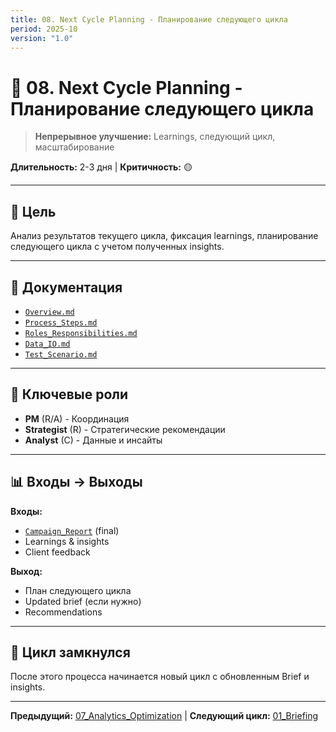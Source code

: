 ```yaml
---
title: 08. Next Cycle Planning - Планирование следующего цикла
period: 2025-10
version: "1.0"
---
```


# 🔄 08. Next Cycle Planning - Планирование следующего цикла

> **Непрерывное улучшение:** Learnings, следующий цикл, масштабирование

**Длительность:** 2-3 дня | **Критичность:** 🟡

---

## 🎯 Цель

Анализ результатов текущего цикла, фиксация learnings, планирование следующего цикла с учетом полученных insights.

---

## 📁 Документация

- [`Overview.md`](./Overview.md)
- [`Process_Steps.md`](./Process_Steps.md)
- [`Roles_Responsibilities.md`](./Roles_Responsibilities.md)
- [`Data_IO.md`](./Data_IO.md)
- [`Test_Scenario.md`](./Test_Scenario.md)

---

## 👥 Ключевые роли

- **PM** (R/A) - Координация
- **Strategist** (R) - Стратегические рекомендации
- **Analyst** (C) - Данные и инсайты

---

## 📊 Входы → Выходы

**Входы:**
- [`Campaign_Report`](../../02_ARTIFACTS/Campaign_Report/) (final)
- Learnings & insights
- Client feedback

**Выход:**
- План следующего цикла
- Updated brief (если нужно)
- Recommendations

---

## 🔄 Цикл замкнулся

После этого процесса начинается новый цикл с обновленным Brief и insights.

---

**Предыдущий:** [07_Analytics_Optimization](../07_Analytics_Optimization/) | **Следующий цикл:** [01_Briefing](../01_Briefing/)

